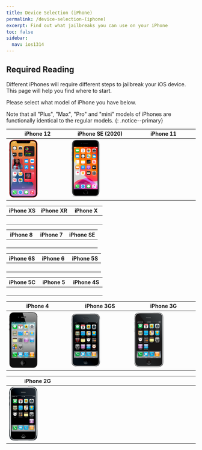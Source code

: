 ```yaml
---
title: Device Selection (iPhone)
permalink: /device-selection-(iphone)
excerpt: Find out what jailbreaks you can use on your iPhone
toc: false
sidebar:
  nav: ios1314
---
```


## Required Reading

Different iPhones will require different steps to jailbreak your iOS device. This page will help you find where to start.

Please select what model of iPhone you have below.

Note that all "Plus", "Max", "Pro" and "mini" models of iPhones are functionally identical to the regular models.
{: .notice--primary}

<table class="version_table">
  <colgroup>
    <col span="1" style="width: 33%;">
    <col span="1" style="width: 33%;">
    <col span="1" style="width: 34%;">
  </colgroup>
  <thead>
    <tr>
      <th>iPhone 12</th>
      <th>iPhone SE (2020)</th>
      <th>iPhone 11</th>
    </tr>
  </thead>
  <tbody>
    <tr>
      <td><a href="firmware-selection-(iphone-12)"><img src="/assets/images/iphone12.png" alt="" width="50%"></a></td>
      <td><a href="firmware-selection-(iphone-se-2)"><img src="/assets/images/iPhone12,8.png" alt="" width="50%"></a></td>
      <td><a href="firmware-selection-(iphone-11)"><img src="/assets/images/iPhone12,1.png" alt="" width="50%"></a></td>
    </tr>
  </tbody>
</table>

<table class="version_table">
  <colgroup>
    <col span="1" style="width: 33%;">
    <col span="1" style="width: 33%;">
    <col span="1" style="width: 34%;">
  </colgroup>
  <thead>
    <tr>
      <th>iPhone XS</th>
      <th>iPhone XR</th>
      <th>iPhone X</th>
    </tr>
  </thead>
  <tbody>
    <tr>
      <td><a href="firmware-selection-(iphone-xs)"><img src="/assets/images/iPhone11,2.png" alt="" width="50%"></a></td>
      <td><a href="firmware-selection-(iphone-xr)"><img src="/assets/images/iPhone11,8.png" alt="" width="50%"></a></td>
      <td><a href="firmware-selection-(iphone-x)"><img src="/assets/images/iPhone10,6.png" alt="" width="50%"></a></td>
    </tr>
  </tbody>
</table>

<table class="version_table">
  <colgroup>
    <col span="1" style="width: 33%;">
    <col span="1" style="width: 33%;">
    <col span="1" style="width: 34%;">
  </colgroup>
  <thead>
    <tr>
      <th>iPhone 8</th>
      <th>iPhone 7</th>
      <th>iPhone SE</th>
    </tr>
  </thead>
  <tbody>
    <tr>
      <td><a href="firmware-selection-(iphone-8)"><img src="/assets/images/iPhone10,1.png" alt="" width="50%"></a></td>
      <td><a href="firmware-selection-(iphone-7)"><img src="/assets/images/iPhone9,1.png" alt="" width="50%"></a></td>
      <td><a href="firmware-selection-(iphone-se)"><img src="/assets/images/iPhone8,4.png" alt="" width="50%"></a></td>
    </tr>
  </tbody>
</table>

<table class="version_table">
  <colgroup>
    <col span="1" style="width: 33%;">
    <col span="1" style="width: 33%;">
    <col span="1" style="width: 34%;">
  </colgroup>
  <thead>
    <tr>
      <th>iPhone 6S</th>
      <th>iPhone 6</th>
      <th>iPhone 5S</th>
    </tr>
  </thead>
  <tbody>
    <tr>
      <td><a href="firmware-selection-(iphone-6s)"><img src="/assets/images/iPhone8,1.png" alt="" width="50%"></a></td>
      <td><a href="firmware-selection-(iphone-6)"><img src="/assets/images/iPhone7,1.png" alt="" width="50%"></a></td>
      <td><a href="firmware-selection-(iphone-5s)"><img src="/assets/images/iPhone6,2.png" alt="" width="50%"></a></td>
    </tr>
  </tbody>
</table>

<table class="version_table">
  <colgroup>
    <col span="1" style="width: 33%;">
    <col span="1" style="width: 33%;">
    <col span="1" style="width: 34%;">
  </colgroup>
  <thead>
    <tr>
      <th>iPhone 5C</th>
      <th>iPhone 5</th>
      <th>iPhone 4S</th>
    </tr>
  </thead>
  <tbody>
    <tr>
      <td><a href="firmware-selection-(iphone-5c)"><img src="/assets/images/iPhone5,3.png" alt="" width="50%"></a></td>
      <td><a href="firmware-selection-(iphone-5)"><img src="/assets/images/iPhone5,1.png" alt="" width="50%"></a></td>
      <td><a href="firmware-selection-(iphone-4s)"><img src="/assets/images/iPhone4,1.png" alt="" width="50%"></a></td>
    </tr>
  </tbody>
</table>

<table class="version_table">
  <colgroup>
    <col span="1" style="width: 33%;">
    <col span="1" style="width: 33%;">
    <col span="1" style="width: 34%;">
  </colgroup>
  <thead>
    <tr>
      <th>iPhone 4</th>
      <th>iPhone 3GS</th>
      <th>iPhone 3G</th>
    </tr>
  </thead>
  <tbody>
    <tr>
      <td><a href="firmware-selection-(iphone-4)"><img src="/assets/images/iPhone3,3.png" alt="" width="50%"></a></td>
      <td><a href="firmware-selection-(iphone-3gs)"><img src="/assets/images/iPhone2,1.png" alt="" width="50%"></a></td>
      <td><a href="firmware-selection-(iphone-3g)"><img src="/assets/images/iPhone1,2.png" alt="" width="50%"></a></td>
    </tr>
  </tbody>
</table>

<table class="version_table">
  <colgroup>
    <col span="1" style="width: 33%;">
    <col span="1" style="width: 33%;">
    <col span="1" style="width: 34%;">
  </colgroup>
  <thead>
    <tr>
      <th>iPhone 2G</th>
      <th></th>
      <th></th>
    </tr>
  </thead>
  <tbody>
    <tr>
      <td><a href="firmware-selection-(iphone-2g)"><img src="/assets/images/iPhone1,1.png" alt="" width="50%"></a></td>
      <td></td>
      <td></td>
    </tr>
  </tbody>
</table>
